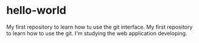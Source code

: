 # hello-world
My first repository to learn how tu use the git interface.
My first repository to learn how to use the git.
I'm studying the web application developing.
